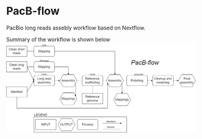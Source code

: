 # PacB-flow
PacBio long reads assebly workflow based on Nextflow.    

Summary of the workflow is shown below
![nf-pipeline](img/Nf-pacbflow.png)


